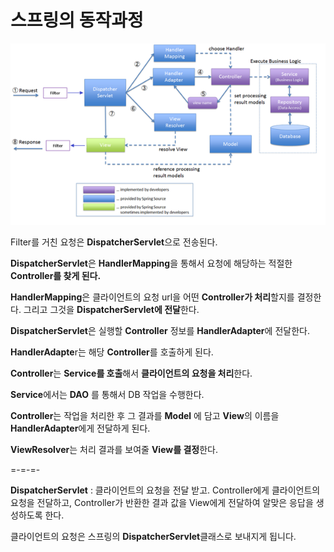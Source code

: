 # 스프링의 동작과정

![Untitled/Untitled.png](Untitled/Untitled.png)

Filter를 거친 요청은 **DispatcherServlet**으로 전송된다.

**DispatcherServlet**은 **HandlerMapping**을 통해서 요청에 해당하는 적절한 **Controller를 찾게 된다.** 

**HandlerMapping**은 클라이언트의 요청 url을 어떤 **Controller가 처리**할지를 결정한다. 그리고 그것을 **DispatcherServlet에 전달**한다.

**DispatcherServlet**은 실행할 **Controller** 정보를 **HandlerAdapter**에 전달한다.

**HandlerAdapte**r는 해당 **Controller**를 호출하게 된다.

**Controller**는 **Service를 호출**해서 **클라이언트의 요청을 처리**한다.

**Service**에서는 **DAO** 를 통해서 DB 작업을 수행한다.

**Controller**는 작업을 처리한 후 그 결과를 **Model** 에 담고 **View**의 이름을 **HandlerAdapter**에게 전달하게 된다.

**ViewResolver**는 처리 결과를 보여줄 **View를 결정**한다.

=-=-=-

**DispatcherServlet** : 클라이언트의 요청을 전달 받고. Controller에게 클라이언트의 요청을 전달하고, Controller가 반환한 결과 값을 View에게 전달하여 알맞은 응답을 생성하도록 한다.

클라이언트의 요청은 스프링의 **DispatcherServlet**클래스로 보내지게 됩니다.